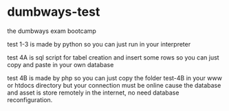 # dumbways-test
the dumbways exam bootcamp

test 1-3 is made by python so you can just run in your interpreter

test 4A is sql script for tabel creation and insert some rows so you can just copy and paste in your own database

test 4B is made by php so you can just copy the folder test-4B in your www or htdocs directory but your connection must be online cause the database and asset is store remotely in the internet, no need database reconfiguration.
